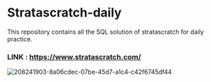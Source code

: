 # Stratascratch-daily
This repository contains all the SQL solution of stratascratch for daily practice.
### LINK : https://www.stratascratch.com/
![208241903-8a06cdec-07be-45d7-a1c4-c42f6745df44](https://user-images.githubusercontent.com/98810351/211256794-89c68e65-e80d-4ad8-856d-2a605cebb90c.png)
